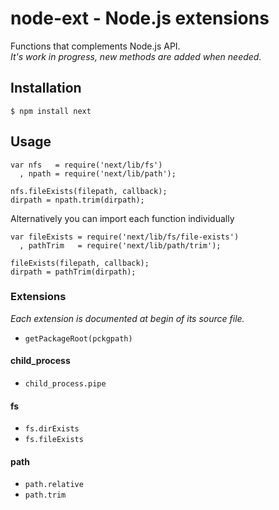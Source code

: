 # node-ext - Node.js extensions

Functions that complements Node.js API.  
_It's work in progress, new methods are added when needed._

## Installation

	$ npm install next

## Usage

	var nfs   = require('next/lib/fs')
	  , npath = require('next/lib/path');

	nfs.fileExists(filepath, callback);
	dirpath = npath.trim(dirpath);

Alternatively you can import each function individually

	var fileExists = require('next/lib/fs/file-exists')
	  , pathTrim   = require('next/lib/path/trim');

	fileExists(filepath, callback);
	dirpath = pathTrim(dirpath);

### Extensions

_Each extension is documented at begin of its source file._

* `getPackageRoot(pckgpath)`

#### child_process

* `child_process.pipe`

#### fs

* `fs.dirExists`
* `fs.fileExists`

#### path

* `path.relative`
* `path.trim`
